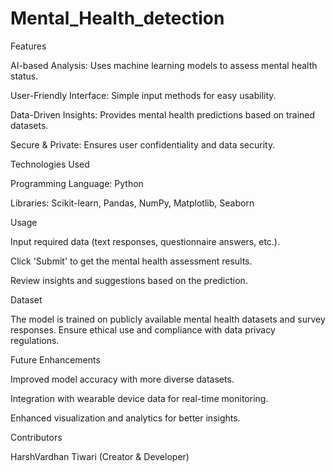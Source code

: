 # Mental_Health_detection
Features

AI-based Analysis: Uses machine learning models to assess mental health status.

User-Friendly Interface: Simple input methods for easy usability.

Data-Driven Insights: Provides mental health predictions based on trained datasets.

Secure & Private: Ensures user confidentiality and data security.

Technologies Used

Programming Language: Python

Libraries: Scikit-learn, Pandas, NumPy, Matplotlib, Seaborn


Usage

Input required data (text responses, questionnaire answers, etc.).

Click 'Submit' to get the mental health assessment results.

Review insights and suggestions based on the prediction.

Dataset

The model is trained on publicly available mental health datasets and survey responses. Ensure ethical use and compliance with data privacy regulations.

Future Enhancements

Improved model accuracy with more diverse datasets.

Integration with wearable device data for real-time monitoring.

Enhanced visualization and analytics for better insights.

Contributors

HarshVardhan Tiwari (Creator & Developer)

